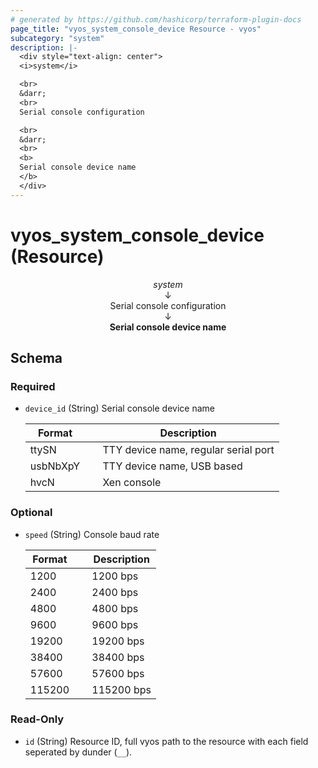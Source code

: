 ```yaml
---
# generated by https://github.com/hashicorp/terraform-plugin-docs
page_title: "vyos_system_console_device Resource - vyos"
subcategory: "system"
description: |-
  <div style="text-align: center">
  <i>system</i>

  <br>
  &darr;
  <br>
  Serial console configuration

  <br>
  &darr;
  <br>
  <b>
  Serial console device name
  </b>
  </div>
---
```


# vyos_system_console_device (Resource)

<div style="text-align: center">
<i>system</i>

<br>
&darr;
<br>
Serial console configuration

<br>
&darr;
<br>
<b>
Serial console device name
</b>
</div>



<!-- schema generated by tfplugindocs -->
## Schema

### Required

- `device_id` (String) Serial console device name

    |  Format &emsp; | Description  |
    |----------|---------------|
    |  ttySN  &emsp; |  TTY device name, regular serial port  |
    |  usbNbXpY  &emsp; |  TTY device name, USB based  |
    |  hvcN  &emsp; |  Xen console  |

### Optional

- `speed` (String) Console baud rate

    |  Format &emsp; | Description  |
    |----------|---------------|
    |  1200  &emsp; |  1200 bps  |
    |  2400  &emsp; |  2400 bps  |
    |  4800  &emsp; |  4800 bps  |
    |  9600  &emsp; |  9600 bps  |
    |  19200  &emsp; |  19200 bps  |
    |  38400  &emsp; |  38400 bps  |
    |  57600  &emsp; |  57600 bps  |
    |  115200  &emsp; |  115200 bps  |

### Read-Only

- `id` (String) Resource ID, full vyos path to the resource with each field seperated by dunder (`__`).
